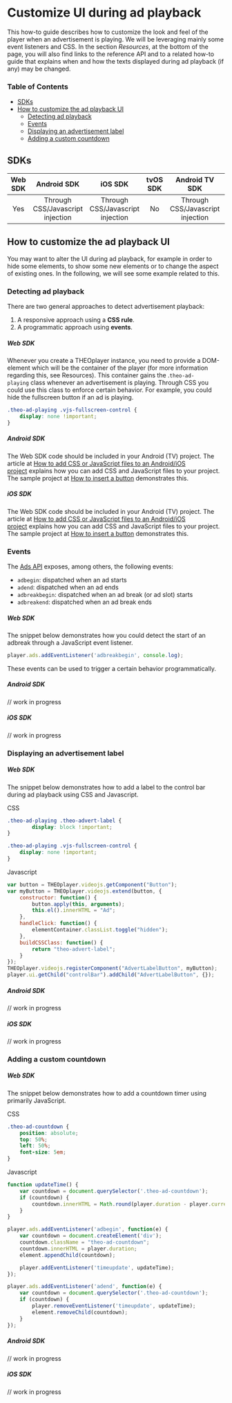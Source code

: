 # Customize UI during ad playback

This how-to guide describes how to customize the look and feel of the player when an advertisement is playing. We will be leveraging mainly some event listeners and CSS. In the section *Resources*, at the bottom of the page, you will also find links to the reference API and to a related how-to guide that explains when and how the texts displayed during ad playback (if any) may be changed.

### Table of Contents
- [SDKs](#sdks)
- [How to customize the ad playback UI](#how-to-customize-the-ad-playback-ui)
  - [Detecting ad playback](#detecting-ad-playback)
  - [Events](#events)
  - [Displaying an advertisement label](#displaying-an-advertisement-label)
  - [Adding a custom countdown](#adding-a-custom-countdown)

## SDKs

| Web SDK |           Android SDK            |             iOS SDK              | tvOS SDK| Android TV SDK | Chromecast SDK |
| :-----: | :------------------------------: | :------------------------------: | :--: | :------------: | :------------: |
|   Yes   | Through CSS/Javascript injection | Through CSS/Javascript injection | No  |      Through CSS/Javascript injection       |      N/A       |

## How to customize the ad playback UI

You may want to alter the UI during ad playback, for example in order to hide some elements, to show some new elements or to change the aspect of existing ones. In the following, we will see some example related to this.

### Detecting ad playback

There are two general approaches to detect advertisement playback:

1. A responsive approach using a **CSS rule**.
2. A programmatic approach using **events**.


##### Web SDK

Whenever you create a THEOplayer instance, you need to provide a DOM-element which will be the container of the player (for more information regarding this, see Resources). This container gains the .`theo-ad-playing` class whenever an advertisement is playing. Through CSS you could use this class to enforce certain behavior. For example, you could hide the fullscreen button if an ad is playing.

```css
.theo-ad-playing .vjs-fullscreen-control {
    display: none !important;
}
```

##### Android SDK

The Web SDK code should be included in your Android (TV) project. The article at [How to add CSS or JavaScript files to an Android/iOS project](../../faq/01-how-to-add-css-or-javascript-files-to-android-ios.md) explains how you can add CSS and JavaScript files to your project. The sample project at [How to insert a button](../../how-to-guides/11-ui/07-how-to-insert-a-button.md) demonstrates this. 

##### iOS SDK

The Web SDK code should be included in your Android (TV) project. The article at [How to add CSS or JavaScript files to an Android/iOS project](../../faq/01-how-to-add-css-or-javascript-files-to-android-ios.md) explains how you can add CSS and JavaScript files to your project. The sample project at [How to insert a button](../../how-to-guides/11-ui/07-how-to-insert-a-button.md) demonstrates this.

### Events

The [Ads API](https://docs.portal.theoplayer.com/api-reference/web/theoplayer.ads.md) exposes, among others, the following events:

- `adbegin`: dispatched when an ad starts
- `adend`: dispatched when an ad ends
- `adbreakbegin`: dispatched when an ad break (or ad slot) starts
- `adbreakend`: dispatched when an ad break ends

##### Web SDK

The snippet below demonstrates how you could detect the start of an adbreak through a JavaScript event listener.

```js
player.ads.addEventListener('adbreakbegin', console.log);
```

These events can be used to trigger a certain behavior programmatically.

##### Android SDK

// work in progress

##### iOS SDK

// work in progress

### Displaying an advertisement label

##### Web SDK

The snippet below demonstrates how to add a label to the control bar during ad playback using CSS and Javascript.

CSS

```css
.theo-ad-playing .theo-advert-label {
        display: block !important;
}

.theo-ad-playing .vjs-fullscreen-control {
    display: none !important;
}
```

Javascript
```js
var button = THEOplayer.videojs.getComponent("Button");
var myButton = THEOplayer.videojs.extend(button, {
    constructor: function() {
        button.apply(this, arguments);
        this.el().innerHTML = "Ad";
    },
    handleClick: function() {
        elementContainer.classList.toggle("hidden");
    },
    buildCSSClass: function() {
        return "theo-advert-label";
    }
});
THEOplayer.videojs.registerComponent("AdvertLabelButton", myButton);
player.ui.getChild("controlBar").addChild("AdvertLabelButton", {});
```

##### Android SDK

// work in progress

##### iOS SDK

// work in progress

### Adding a custom countdown

##### Web SDK

The snippet below demonstrates how to add a countdown timer using primarily JavaScript.

CSS

```css
.theo-ad-countdown {
    position: absolute;
    top: 50%;
    left: 50%;
    font-size: 5em;
}
```

Javascript
```js
function updateTime() {
    var countdown = document.querySelector('.theo-ad-countdown');
    if (countdown) {
        countdown.innerHTML = Math.round(player.duration - player.currentTime);
    }
}

player.ads.addEventListener('adbegin', function(e) {
    var countdown = document.createElement('div');
    countdown.className = "theo-ad-countdown";
    countdown.innerHTML = player.duration;
    element.appendChild(countdown);

    player.addEventListener('timeupdate', updateTime);
});

player.ads.addEventListener('adend', function(e) {
    var countdown = document.querySelector('.theo-ad-countdown');
    if (countdown) {
        player.removeEventListener('timeupdate', updateTime);
        element.removeChild(countdown);
    }
});
```

##### Android SDK

// work in progress

##### iOS SDK

// work in progress

